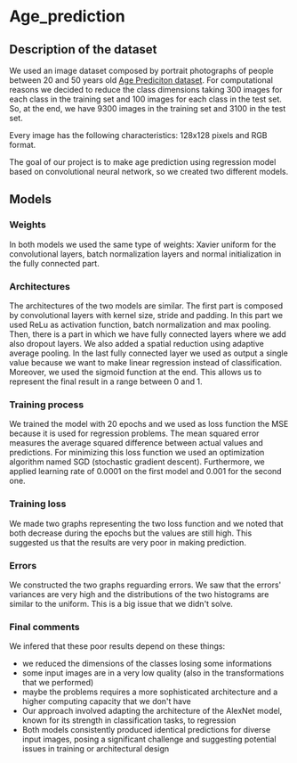 # Age_prediction

## Description of the dataset

We used an image dataset composed by portrait photographs of people between 20 and 50 years old [Age Prediciton dataset](https://www.kaggle.com/datasets/mariafrenti/age-prediction).
For computational reasons we decided to reduce the class dimensions taking 300 images for each class in the training set and 100 images for each class in the test set. So, at the end, we have 9300 images in the training set and 3100 in the test set.

Every image has the following characteristics: 128x128 pixels and RGB format.

The goal of our project is to make age prediction using regression model based on convolutional neural network, so we created two different models.

## Models

### Weights

In both models we used the same type of weights: Xavier uniform for the convolutional layers, batch normalization layers and normal initialization in the fully connected part.

### Architectures

The architectures of the two models are similar. The first part is composed by convolutional layers with kernel size, stride and padding. In this part we used ReLu as activation function, batch normalization and max pooling. Then, there is a part in which we have fully connected layers where we add also dropout layers. We also added a spatial reduction using adaptive average pooling. In the last fully connected layer we used as output a single value because we want to make linear regression instead of classification. Moreover, we used the sigmoid function at the end. This allows us to represent the final result in a range between 0 and 1.

### Training process

We trained the model with 20 epochs and we used as loss function the MSE because it is used for regression problems. The mean squared error measures the average squared difference between actual values and predictions. For minimizing this loss function we used an optimization algorithm named SGD (stochastic gradient descent).
Furthermore, we applied learning rate of 0.0001 on the first model and 0.001 for the second one.

### Training loss

We made two graphs representing the two loss function and we noted that both decrease during the epochs but the values are still high. This suggested us that the results are very poor in making prediction.

### Errors 

We constructed the two graphs reguarding errors. We saw that the errors' variances are very high and the distributions of the two histograms are similar to the uniform. This is a big issue that we didn't solve.

### Final comments

We infered that these poor results depend on these things:

- we reduced the dimensions of the classes losing some informations
- some input images are in a very low quality (also in the transformations that we performed)
- maybe the problems requires a more sophisticated architecture and a higher computing capacity that we don't have
- Our approach involved adapting the architecture of the AlexNet model, known for its strength in classification tasks, to regression
- Both models consistently produced identical predictions for diverse input images, posing a significant challenge and suggesting potential issues in training or architectural design





